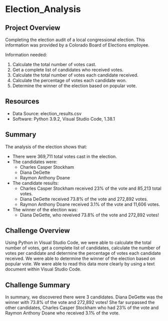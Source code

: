 # Election_Analysis

## Project Overview
Completing the election audit of a local congressional election. This information was provided by a Colorado Board of Elections employee.

Information needed:
1. Calculate the total number of votes cast.
2. Get a complete list of candidates who received votes.
3. Calculate the total number of votes each candidate received.
4. Calculate the percentage of votes each candidate won.
5. Determine the winner of the election based on popular vote.

## Resources
- Data Source: election_results.csv
- Software: Python 3.9.2, Visual Studio Code, 1.38.1

## Summary
The analysis of the election shows that:
- There were 369,711 total votes cast in the election.
- The candidates were:
    - Charles Casper Stockham
    - Diana DeGette
    - Raymon Anthony Doane
- The candidate results:
    - Charles Casper Stockham received 23% of the vote and 85,213 total votes.
    - Diana DeGette received 73.8% of the vote and 272,892 votes.
    - Raymon Anthony Doane received 3.1% of the vote and 11,606 votes.
- The winner of the election was:
    - Diana DeGette, who reveived 73.8% of the vote and 272,892 votes!
 
## Challenge Overview
Using Python in Visual Studio Code, we were able to calculate the total number of votes, get a complete list of candidates, calculate the number of votes per candidate and determine the percentage of votes each candidate received. We were able to determine the winner of the election based on popular vote. We were able to read this data more clearly by using a text document within Visual Studio Code. 

## Challenge Summary
In summary, we discovered there were 3 candidates. Diana DeGette was the winner with 73.8% of the vote and 272,892 votes! She far surpassed the other candidates, Charles Casper Stockham who had 23% of the vote and Raymon Anthony Doane who received 3.1% of the vote. 
